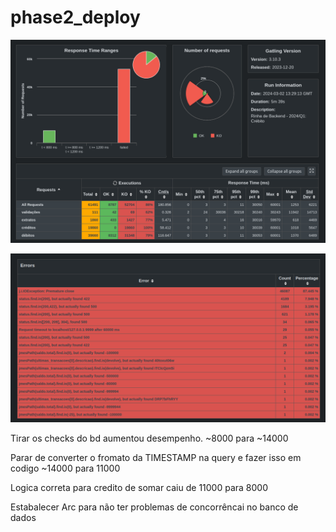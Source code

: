 # phase2_deploy

![alt text](../images/image.png)

![alt text](../images/image2.png)

Tirar os checks do bd aumentou desempenho. ~8000 para ~14000

Parar de converter o fromato da TIMESTAMP na query e fazer isso em codigo ~14000 para 11000

Logica correta para credito de somar caiu de 11000 para 8000

Estabalecer Arc<Mutex> para não ter problemas de concorrêncai no banco de dados